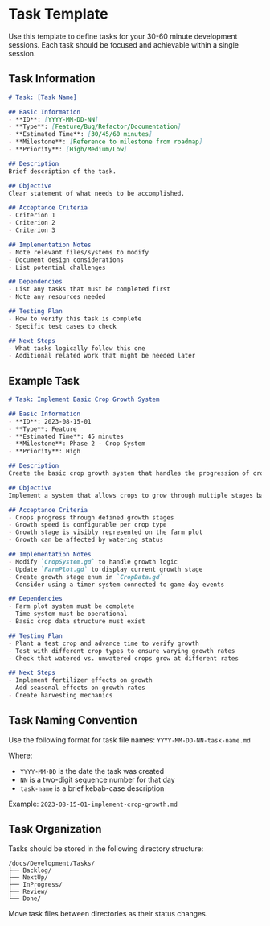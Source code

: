 # Task Template

Use this template to define tasks for your 30-60 minute development sessions. Each task should be focused and achievable within a single session.

## Task Information

```markdown
# Task: [Task Name]

## Basic Information
- **ID**: [YYYY-MM-DD-NN]
- **Type**: [Feature/Bug/Refactor/Documentation]
- **Estimated Time**: [30/45/60 minutes]
- **Milestone**: [Reference to milestone from roadmap]
- **Priority**: [High/Medium/Low]

## Description
Brief description of the task.

## Objective
Clear statement of what needs to be accomplished.

## Acceptance Criteria
- Criterion 1
- Criterion 2
- Criterion 3

## Implementation Notes
- Note relevant files/systems to modify
- Document design considerations
- List potential challenges

## Dependencies
- List any tasks that must be completed first
- Note any resources needed

## Testing Plan
- How to verify this task is complete
- Specific test cases to check

## Next Steps
- What tasks logically follow this one
- Additional related work that might be needed later
```

## Example Task

```markdown
# Task: Implement Basic Crop Growth System

## Basic Information
- **ID**: 2023-08-15-01
- **Type**: Feature
- **Estimated Time**: 45 minutes
- **Milestone**: Phase 2 - Crop System
- **Priority**: High

## Description
Create the basic crop growth system that handles the progression of crops through their growth stages over time.

## Objective
Implement a system that allows crops to grow through multiple stages based on in-game time passage.

## Acceptance Criteria
- Crops progress through defined growth stages
- Growth speed is configurable per crop type
- Growth stage is visibly represented on the farm plot
- Growth can be affected by watering status

## Implementation Notes
- Modify `CropSystem.gd` to handle growth logic
- Update `FarmPlot.gd` to display current growth stage
- Create growth stage enum in `CropData.gd`
- Consider using a timer system connected to game day events

## Dependencies
- Farm plot system must be complete
- Time system must be operational
- Basic crop data structure must exist

## Testing Plan
- Plant a test crop and advance time to verify growth
- Test with different crop types to ensure varying growth rates
- Check that watered vs. unwatered crops grow at different rates

## Next Steps
- Implement fertilizer effects on growth
- Add seasonal effects on growth rates
- Create harvesting mechanics
```

## Task Naming Convention

Use the following format for task file names:
`YYYY-MM-DD-NN-task-name.md`

Where:
- `YYYY-MM-DD` is the date the task was created
- `NN` is a two-digit sequence number for that day
- `task-name` is a brief kebab-case description

Example: `2023-08-15-01-implement-crop-growth.md`

## Task Organization

Tasks should be stored in the following directory structure:

```
/docs/Development/Tasks/
├── Backlog/
├── NextUp/
├── InProgress/
├── Review/
└── Done/
```

Move task files between directories as their status changes. 
